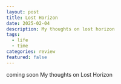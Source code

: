 ```yaml
---
layout: post
title: Lost Horizon
date: 2025-02-04
description: My thoughts on lost horizon
tags:
  - life
  - time
categories: review
featured: false
---
```


coming soon
My thoughts on Lost Horizon